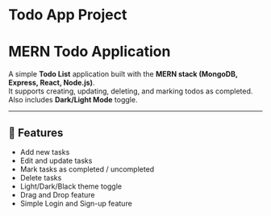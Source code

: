 ﻿# Todo App Project
# MERN Todo Application 

A simple **Todo List** application built with the **MERN stack (MongoDB, Express, React, Node.js)**.  
It supports creating, updating, deleting, and marking todos as completed.  
Also includes **Dark/Light Mode** toggle.

---

## 🚀 Features
- Add new tasks
- Edit and update tasks
- Mark tasks as completed / uncompleted
- Delete tasks
- Light/Dark/Black theme toggle
- Drag and Drop feature
- Simple Login and Sign-up feature




